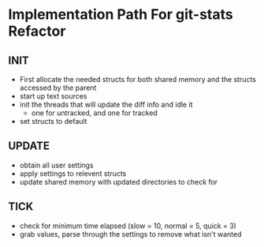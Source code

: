 # Implementation Path For git-stats Refactor 

## INIT
+ First allocate the needed structs for both shared memory and the structs accessed by the parent 
+ start up text sources 
+ init the threads that will update the diff info and idle it 
    + one for untracked, and one for tracked
+ set structs to default 


## UPDATE

+ obtain all user settings 
+ apply settings to relevent structs 
+ update shared memory with updated directories to check for 

## TICK

+ check for minimum time elapsed (slow = 10, normal = 5, quick = 3)
+ grab values, parse through the settings to remove what isn't wanted
